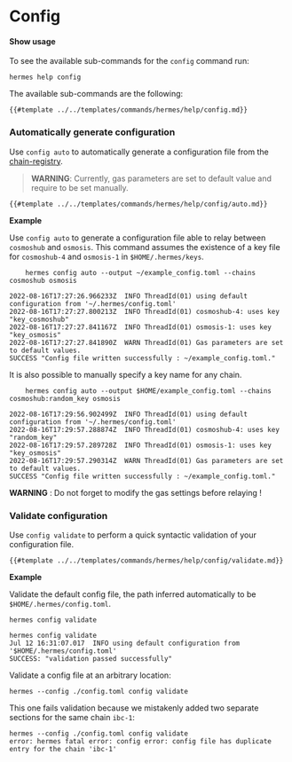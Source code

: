 # Config

#### Show usage

To see the available sub-commands for the `config` command run:

```shell
hermes help config
```

The available sub-commands are the following:

```shell
{{#template ../../templates/commands/hermes/help/config.md}}
```

### Automatically generate configuration
Use `config auto` to automatically generate a configuration file from the [chain-registry](https://github.com/cosmos/chain-registry).

> __WARNING__: Currently, gas parameters are set to default value and require to be set manually.

```
{{#template ../../templates/commands/hermes/help/config/auto.md}}
```

__Example__

Use `config auto` to generate a configuration file able to relay between `cosmoshub` and `osmosis`. This command assumes the existence of a key file for `cosmoshub-4` and `osmosis-1` in `$HOME/.hermes/keys`.
```
    hermes config auto --output ~/example_config.toml --chains cosmoshub osmosis

2022-08-16T17:27:26.966233Z  INFO ThreadId(01) using default configuration from '~/.hermes/config.toml'
2022-08-16T17:27:27.800213Z  INFO ThreadId(01) cosmoshub-4: uses key "key_cosmoshub"
2022-08-16T17:27:27.841167Z  INFO ThreadId(01) osmosis-1: uses key "key_osmosis"
2022-08-16T17:27:27.841890Z  WARN ThreadId(01) Gas parameters are set to default values.
SUCCESS "Config file written successfully : ~/example_config.toml."
```

It is also possible to manually specify a key name for any chain.
```
    hermes config auto --output $HOME/example_config.toml --chains cosmoshub:random_key osmosis 

2022-08-16T17:29:56.902499Z  INFO ThreadId(01) using default configuration from '~/.hermes/config.toml'
2022-08-16T17:29:57.288874Z  INFO ThreadId(01) cosmoshub-4: uses key "random_key"
2022-08-16T17:29:57.289728Z  INFO ThreadId(01) osmosis-1: uses key "key_osmosis"
2022-08-16T17:29:57.290314Z  WARN ThreadId(01) Gas parameters are set to default values.
SUCCESS "Config file written successfully : ~/example_config.toml."
```

__WARNING__ : Do not forget to modify the gas settings before relaying !

### Validate configuration

Use `config validate` to perform a quick syntactic validation of
your configuration file.

```shell
{{#template ../../templates/commands/hermes/help/config/validate.md}}
```

__Example__

Validate the default config file, the path inferred automatically to be
`$HOME/.hermes/config.toml`.

```shell
hermes config validate
```

```text
hermes config validate
Jul 12 16:31:07.017  INFO using default configuration from '$HOME/.hermes/config.toml'
SUCCESS: "validation passed successfully"
```

Validate a config file at an arbitrary location:

```shell
hermes --config ./config.toml config validate
```

This one fails validation because we mistakenly added two separate sections for
the same chain `ibc-1`:

```text
hermes --config ./config.toml config validate
error: hermes fatal error: config error: config file has duplicate entry for the chain 'ibc-1'
```
